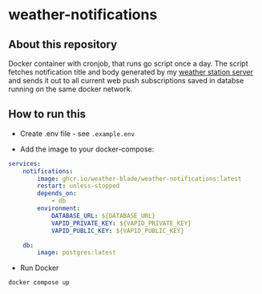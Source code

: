 # weather-notifications

## About this repository

Docker container with cronjob, that runs go script once a day. The script fetches notification title and body generated by my [weather station server](https://github.com/Bladesheng/weather-station-backend) and sends it out to all current web push subscriptions saved in databse running on the same docker network.

## How to run this

-   Create .env file - see `.example.env`

-   Add the image to your docker-compose:

```yaml
services:
    notifications:
        image: ghcr.io/weather-blade/weather-notifications:latest
        restart: unless-stopped
        depends_on:
            - db
        environment:
            DATABASE_URL: ${DATABASE_URL}
            VAPID_PRIVATE_KEY: ${VAPID_PRIVATE_KEY}
            VAPID_PUBLIC_KEY: ${VAPID_PUBLIC_KEY}

    db:
        image: postgres:latest
```

-   Run Docker

```sh
docker compose up
```

